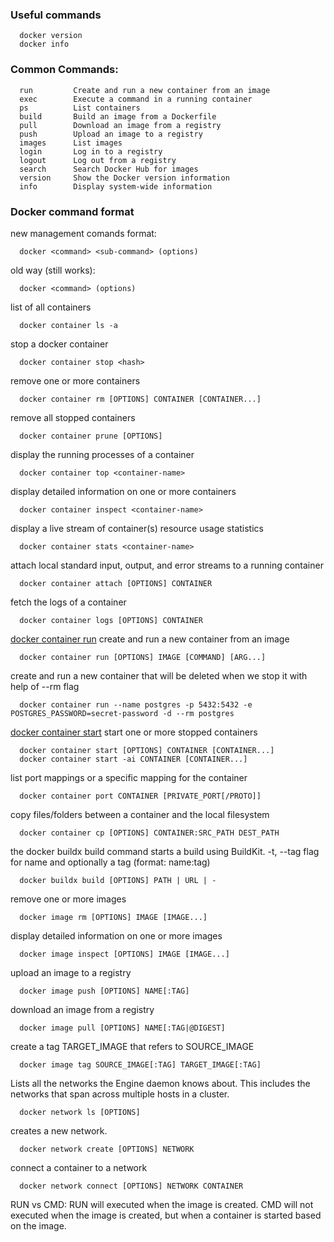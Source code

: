 ### Useful commands
```shell
  docker version
  docker info
```

### Common Commands:
```                                           
  run         Create and run a new container from an image     
  exec        Execute a command in a running container         
  ps          List containers                                  
  build       Build an image from a Dockerfile                 
  pull        Download an image from a registry                
  push        Upload an image to a registry                    
  images      List images                                      
  login       Log in to a registry                             
  logout      Log out from a registry                          
  search      Search Docker Hub for images                     
  version     Show the Docker version information              
  info        Display system-wide information                  
```

### Docker command format
  new management comands format:
  ```shell
    docker <command> <sub-command> (options)
  ```

  old way (still works):
  ```shell
    docker <command> (options)
  ```

  list of all containers
  ```shell
    docker container ls -a
  ```
  
  stop a docker container 
  ```shell
    docker container stop <hash>
  ```

  remove one or more containers
  ```shell
    docker container rm [OPTIONS] CONTAINER [CONTAINER...]
  ```
  
  remove all stopped containers
  ```shell
    docker container prune [OPTIONS]
  ```

  display the running processes of a container
  ```shell
    docker container top <container-name>
  ```

  display detailed information on one or more containers
  ```shell
    docker container inspect <container-name>
  ```

  display a live stream of container(s) resource usage statistics
  ```shell
    docker container stats <container-name>
  ```
  
  attach local standard input, output, and error streams to a running container
  ```shell
    docker container attach [OPTIONS] CONTAINER
  ```
  
  fetch the logs of a container
  ```shell
    docker container logs [OPTIONS] CONTAINER
  ```

  [docker container run](https://docs.docker.com/reference/cli/docker/container/run/)
  create and run a new container from an image
  ```shell
    docker container run [OPTIONS] IMAGE [COMMAND] [ARG...]
  ```
  
  create and run a new container that will be deleted when we stop it with help of --rm flag
  ```shell
    docker container run --name postgres -p 5432:5432 -e POSTGRES_PASSWORD=secret-password -d --rm postgres
  ```

  [docker container start](https://docs.docker.com/reference/cli/docker/container/start/)
  start one or more stopped containers
  ```shell
    docker container start [OPTIONS] CONTAINER [CONTAINER...]
    docker container start -ai CONTAINER [CONTAINER...]
  ```

  list port mappings or a specific mapping for the container
  ```shell
    docker container port CONTAINER [PRIVATE_PORT[/PROTO]]
  ```

  copy files/folders between a container and the local filesystem
  ```shell
    docker container cp [OPTIONS] CONTAINER:SRC_PATH DEST_PATH
  ```


  the docker buildx build command starts a build using BuildKit.
  -t, --tag	flag for name and optionally a tag (format: name:tag)
  ```shell
    docker buildx build [OPTIONS] PATH | URL | -
  ```


  remove one or more images
  ```shell
    docker image rm [OPTIONS] IMAGE [IMAGE...]
  ```
  
  display detailed information on one or more images
  ```shell
    docker image inspect [OPTIONS] IMAGE [IMAGE...]
  ```


  upload an image to a registry
  ```shell
    docker image push [OPTIONS] NAME[:TAG]
  ```
  

  download an image from a registry
  ```shell
    docker image pull [OPTIONS] NAME[:TAG|@DIGEST]
  ```

  create a tag TARGET_IMAGE that refers to SOURCE_IMAGE
  ```shell
    docker image tag SOURCE_IMAGE[:TAG] TARGET_IMAGE[:TAG]
  ```



  Lists all the networks the Engine daemon knows about. This includes the networks that span across multiple hosts in a cluster.
  ```shell
    docker network ls [OPTIONS]
  ```

  creates a new network.
  ```shell
    docker network create [OPTIONS] NETWORK
  ```
  
  connect a container to a network
  ```shell
    docker network connect [OPTIONS] NETWORK CONTAINER
  ```


RUN vs CMD:
  RUN will executed when the image is created.
  CMD will not executed when the image is created, but when a container is started based on the image.
